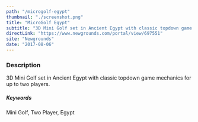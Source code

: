 ```yaml
---
path: "/microgolf-egypt"
thumbnail: "./screenshot.png"
title: "MicroGolf Egypt"
subtitle: "3D Mini Golf set in Ancient Egypt with classic topdown game mechanics for up to two players."
directLink: "https://www.newgrounds.com/portal/view/697551"
site: "Newgrounds"
date: "2017-08-06"
---
```


### Description

3D Mini Golf set in Ancient Egypt with classic topdown game mechanics for up to two players.

##### Keywords

Mini Golf, Two Player, Egypt
